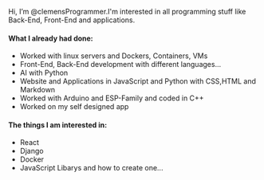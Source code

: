 Hi, I’m @clemensProgrammer.I'm interested in all programming stuff like Back-End, Front-End and applications.

#### What I already had done:
- Worked with linux servers and Dockers, Containers, VMs
- Front-End, Back-End development with different languages...
- AI with Python
- Website and Applications in JavaScript and Python with CSS,HTML and Markdown
- Worked with Arduino and ESP-Family and coded in C++
- Worked on my self designed app

#### The things I am interested in:
- React
- Django
- Docker
- JavaScript Libarys and how to create one...

<!---
clemensProgrammer/clemensProgrammer is a ✨ special ✨ repository because its `README.md` (this file) appears on your GitHub profile.
You can click the Preview link to take a look at your changes.
--->

